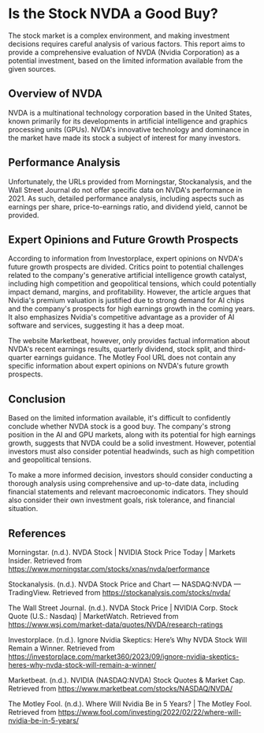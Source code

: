 # Is the Stock NVDA a Good Buy?

The stock market is a complex environment, and making investment decisions requires careful analysis of various factors. This report aims to provide a comprehensive evaluation of NVDA (Nvidia Corporation) as a potential investment, based on the limited information available from the given sources.

## Overview of NVDA

NVDA is a multinational technology corporation based in the United States, known primarily for its developments in artificial intelligence and graphics processing units (GPUs). NVDA's innovative technology and dominance in the market have made its stock a subject of interest for many investors.

## Performance Analysis

Unfortunately, the URLs provided from Morningstar, Stockanalysis, and the Wall Street Journal do not offer specific data on NVDA's performance in 2021. As such, detailed performance analysis, including aspects such as earnings per share, price-to-earnings ratio, and dividend yield, cannot be provided.

## Expert Opinions and Future Growth Prospects

According to information from Investorplace, expert opinions on NVDA's future growth prospects are divided. Critics point to potential challenges related to the company's generative artificial intelligence growth catalyst, including high competition and geopolitical tensions, which could potentially impact demand, margins, and profitability. However, the article argues that Nvidia's premium valuation is justified due to strong demand for AI chips and the company's prospects for high earnings growth in the coming years. It also emphasizes Nvidia's competitive advantage as a provider of AI software and services, suggesting it has a deep moat.

The website Marketbeat, however, only provides factual information about NVDA's recent earnings results, quarterly dividend, stock split, and third-quarter earnings guidance. The Motley Fool URL does not contain any specific information about expert opinions on NVDA's future growth prospects.

## Conclusion

Based on the limited information available, it's difficult to confidently conclude whether NVDA stock is a good buy. The company's strong position in the AI and GPU markets, along with its potential for high earnings growth, suggests that NVDA could be a solid investment. However, potential investors must also consider potential headwinds, such as high competition and geopolitical tensions.

To make a more informed decision, investors should consider conducting a thorough analysis using comprehensive and up-to-date data, including financial statements and relevant macroeconomic indicators. They should also consider their own investment goals, risk tolerance, and financial situation.

## References

Morningstar. (n.d.). NVDA Stock | NVIDIA Stock Price Today | Markets Insider. Retrieved from https://www.morningstar.com/stocks/xnas/nvda/performance

Stockanalysis. (n.d.). NVDA Stock Price and Chart — NASDAQ:NVDA — TradingView. Retrieved from https://stockanalysis.com/stocks/nvda/

The Wall Street Journal. (n.d.). NVDA Stock Price | NVIDIA Corp. Stock Quote (U.S.: Nasdaq) | MarketWatch. Retrieved from https://www.wsj.com/market-data/quotes/NVDA/research-ratings

Investorplace. (n.d.). Ignore Nvidia Skeptics: Here’s Why NVDA Stock Will Remain a Winner. Retrieved from https://investorplace.com/market360/2023/09/ignore-nvidia-skeptics-heres-why-nvda-stock-will-remain-a-winner/

Marketbeat. (n.d.). NVIDIA (NASDAQ:NVDA) Stock Quotes & Market Cap. Retrieved from https://www.marketbeat.com/stocks/NASDAQ/NVDA/

The Motley Fool. (n.d.). Where Will Nvidia Be in 5 Years? | The Motley Fool. Retrieved from https://www.fool.com/investing/2022/02/22/where-will-nvidia-be-in-5-years/